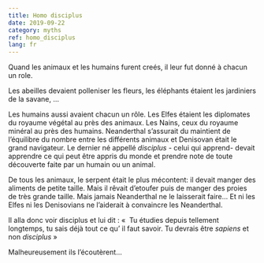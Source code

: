 ```yaml
---
title: Homo disciplus
date: 2019-09-22
category: myths
ref: homo_disciplus
lang: fr
---
```


Quand les animaux et les humains furent creés, il leur fut donné à chacun un role.

Les abeilles devaient polleniser les fleurs, les éléphants étaient les jardiniers de la savane, ...

Les humains aussi avaient chacun un rôle. Les Elfes étaient les diplomates du royaume végétal au près des animaux. Les Nains, ceux du royaume minéral au près des humains. Neanderthal s’assurait du maintient de l’équilibre du nombre entre les différents animaux et Denisovan était le grand navigateur. Le dernier né appellé *disciplus* - celui qui apprend- devait apprendre ce qui peut être appris du monde et prendre note de toute découverte faite par un humain ou un animal.

De tous les animaux, le serpent était le plus mécontent: il devait manger des aliments de petite taille. Mais il rêvait d’etoufer puis de manger des proies de très grande taille. Mais jamais Neanderthal ne le laisserait faire... Et ni les Elfes ni les Denisovians ne l’aiderait à convaincre les Neanderthal.

Il alla donc voir disciplus et lui dit :
«  Tu étudies depuis tellement longtemps, tu sais déjà tout ce qu’ il faut savoir. Tu devrais être *sapiens* et non *disciplus* »

Malheureusement ils l’écoutèrent...